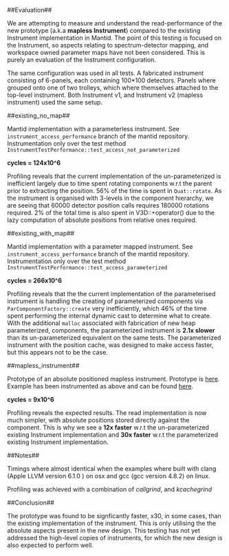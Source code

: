 ##Evaluation##

We are attempting to measure and understand the read-performance of the new prototype (a.k.a **mapless Instrument**) compared to the existing Instrument implementation in Mantid. The point of this testing is focused on the Instrument, so aspects relating to spectrum-detector mapping, and workspace owned parameter maps have not been considered. This is purely an evaluation of the Instrument configuration.

The same configuration was used in all tests. A fabricated instrument consisting of 6-panels, each containing 100*100 detectors. Panels where grouped onto one of two trolleys, which where themselves attached to the top-level instrument. Both Instrument v1, and Instrument v2 (mapless instrument) used the same setup.


##existing_no_map##

Mantid implementation with a parameterless instrument. See `instrument_access_performance` branch of the mantid repository. Instrumentation only over the test method `InstrumentTestPerformance::test_access_not_parameterized`

**cycles = 124x10^6**

Profiling reveals that the current implementation of the un-parameterized is inefficient largely due to time spent rotating components w.r.t the parent prior to extracting the position. 56% of the time is spent in `Quat::rotate`. As the instrument is organised with 3-levels in the component hierarchy, we are seeing that 60000 detector position calls requires 180000 rotations required. 2% of the total time is also spent in V3D::+operator() due to the lazy computation of absolute positions from relative ones required.

##existing_with_map##

Mantid implementation with a parameter mapped instrument. See `instrument_access_performance` branch of the mantid repository. Instrumentation only over the test method `InstrumentTestPerformance::test_access_parameterized`

**cycles = 266x10^6**

Profiling reveals that the the current implementation of the parameterised instrument is handling the creating of parameterized components via `ParComponentFactory::create` very inefficiently, which 46% of the time spent performing the internal dynamic cast to determine what to create. With the additional `malloc` associated with fabrication of new heap parameterized, components, the parameterized instrument is **2.1x slower** than its un-parameterized equivalent on the same tests. The parameterized instrument with the position cache, was designed to make access faster, but this appears not to be the case.

##mapless_instrument##

Prototype of an absolute positioned mapless instrument. Prototype is [here](https://github.com/DMSC-Instrument-Data/instrument-prototype/tree/master/cow_instrument). Example has been instrumented as above and can be found [here](https://github.com/DMSC-Instrument-Data/instrument-prototype/blob/master/cow_instrument/testing/Example.cpp). 

**cycles = 9x10^6**

Profiling reveals the expected results. The read implementation is now much simpler, with absolute positions stored directly against the component. This is why we see a **12x faster** w.r.t the un-parameterized existing Instrument implementation and **30x faster**  w.r.t the parameterized existing Instrument implementation.

##Notes##

Timings where almost identical when the examples where built with clang (Apple LLVM version 6.1.0 ) on osx and gcc (gcc version 4.8.2) on linux.

Profiling was achieved with a combination of *callgrind*, and *kcachegrind*

##Conclusion##

The prototype was found to be signficantly faster, x30, in some cases, than the existing implementation of the instrument. This is only utilising the the absolute aspects present in the new design. This testing has not yet addressed the high-level copies of instruments, for which the new design is also expected to perform well.









